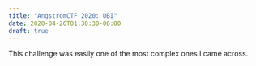 ```yaml
---
title: "AngstromCTF 2020: UBI"
date: 2020-04-26T01:30:30-06:00
draft: true
---
```


This challenge was easily one of the most complex ones I came across. 

<!--more-->

